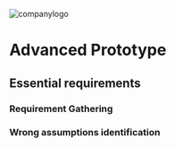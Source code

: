 ![companylogo]({{site.baseurl}}/images/405logo.png)

# Advanced Prototype

## Essential requirements



### Requirement Gathering


### Wrong assumptions identification
